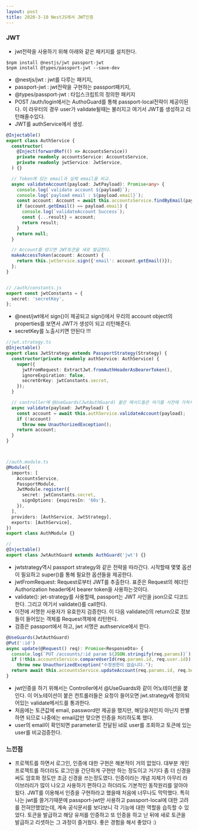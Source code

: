 ```yaml
---
layout: post
title: 2020-3-10 NestJS에서 JWT인증
---
```

### JWT

- jwt전략을 사용하기 위해 아래와 같은 패키지를 설치한다.

```shell
$npm install @nestjs/jwt passport-jwt
$npm install @types/passport-jwt --save-dev
```

- @nestjs/jwt : jwt를 다루는 패키지,
- passport-jwt : jwt전략을 구현하는 passport패키지,
- @types/passport-jwt : 타입스크립트의 정의한 패키지
- POST /auth/login에서는 AuthoGuard를 통해 passport-local전략이 제공이된다. 이 라우터의 경우 user가 validate될때는 불러지고 여기서 JWT를 생성하고 리턴해줄수있다.
- JWT를 authService에서 생성.

```typescript
@Injectable()
export class AuthService {
  constructor(
    @Inject(forwardRef(() => AccountsService))
    private readonly accountsService: AccountsService,
    private readonly jwtService: JwtService,
  ) {}

  // Token에 있는 email과 실제 email을 비교.
  async validateAccount(payload: JwtPayload): Promise<any> {
    console.log(`validate account ${payload}`);
    console.log(`payload email : ${payload.email}`);
    const account: Account = await this.accountsService.findByEmail(payload.email);
    if (account.getEmail() == payload.email) {
      console.log(`validateAccount Success`);
      const {...result} = account;
      return result;
    }
    return null;
  }

  // Account를 받으면 JWT토큰을 새로 발급한다.
  makeAccessToken(account: Account) {
    return this.jwtService.sign({'email': account.getEmail()});
  };
}


// /auth/constants.js
export const jwtConstants = {
  secret: 'secretKey',
};

```

- @nest/jwt에서 sign()이 제공되고 sign()에서 우리의 account object의 properties를 보면서 JWT가 생성이 되고 리턴해준다.
- secretKey를 노출시키면 안된다 !!!

```typescript
//jwt.strategy.ts
@Injectable()
export class JwtStrategy extends PassportStrategy(Strategy) {
  constructor(private readonly authService: AuthService) {
    super({
      jwtFromRequest: ExtractJwt.fromAuthHeaderAsBearerToken(),
      ignoreExpiration: false,
      secretOrKey: jwtConstants.secret,
    });
  }

  // controller에 @UseGuards(JwtAuthGuard) 붙은 메서드들은 여기를 사전에 거쳐서 검증을 한다.
  async validate(payload: JwtPayload) {
    const account = await this.authService.validateAccount(payload);
    if (!account)
      throw new UnauthorizedException();
    return account;
  }
}



//auth.module.ts
@Module({
  imports: [
    AccountsService,
    PassportModule,
    JwtModule.register({
      secret: jwtConstants.secret,
      signOptions: {expiresIn: '60s'},
    }),
  ],
  providers: [AuthService, JwtStrategy],
  exports: [AuthService],
})
export class AuthModule {}

//
@Injectable()
export class JwtAuthGuard extends AuthGuard('jwt') {}

```

- jwtstrategy역시 passport strategy와 같은 전략을 따라간다. 시작할때 몇몇 옵션이 필요하고 super()를 통해 필요한 옵션들을 제공한다.
- jwtFromRequest: Request로부터 JWT를 추출한다. 표준은 Request의 헤더인 Authorization header에서 bearer token을 사용하는것이다.
- validate(): jet-strategy를 사용할때, passport는 JWT 사인을 json으로 디코드한다. 그리고 여기서 validate()를 call한다.
- 이전에 서명한 사용자가 유효한지 검증한다. 이 다음 validate()의 return으로 정보들이 들어있는 객체를 Request객체에 리턴한다.
- 검증은 passport에서 하고, jwt 서명은 authservice에서 한다.


```typescript
@UseGuards(JwtAuthGuard)
@Put(':id')
async update(@Request() req): Promise<ResponseDto> {
  console.log(`PUT /accounts/:id param ${JSON.stringify(req.params)}`);
  if (!this.accountsService.compareUserId(req.params.id, req.user.id))
    throw new UnauthorizedException("수정권한이 없습니다.");
  return await this.accountsService.updateAccount(req.params.id, req.body.email, req.body.password);
}
```
- jwt인증을 하기 위해서는 Controller에서 @UseGuards와 같이 어노테이션을 붙인다. 이 어노테이션이 붙은 컨트롤러들은 요청이 들어오면 jwt.strategy에 정의되어있는 validate메서드를 통과한다.
- 처음에는 토큰값에 email, password만 제공을 했지만, 해당유저인지 아닌지 판별하면 되므로 나중에는 email값만 맞으면 인증을 처리하도록 했다.
- user의 email이 확인되면 parameter로 전달된 id로 user를 조회하고 토큰에 있는 user를 비교검증한다.


### 느낀점
- 프로젝트를 하면서 로그인, 인증에 대한 구현은 해본적이 거의 없었다. 대부분 개인프로젝트를 하더라도 로그인을 간단하게 구현만 하는 정도이고 거기다 좀 더 신경을 써도 암호화 정도만 조금 신경을 쓰는정도였다. 인증이라는 개념 자체가 아무리 라이브러리가 많이 나오고 사용하기 편하다고 하더라도 기본적인 동작원리를 알아야됬다. JWT를 이용해서 인증을 구현하라고 했을때 처음에 너무나도 막막했다. 특히 나는 jwt를 쓸거기때문에 passport-jwt만 사용하고 passport-local에 대한 고려를 전혀안했었는데, 계속 공식문서를 보다보니 각 기능에 대한 역할을 습득할 수 있었다. 토큰을 발급하고 해당 유저를 인증하고 또 인증을 하고 난 뒤에 새로 토큰을 발급하고 리셋하는 그 과정이 즐거웠다. 좋은 경험을 해서 좋았다 :)

